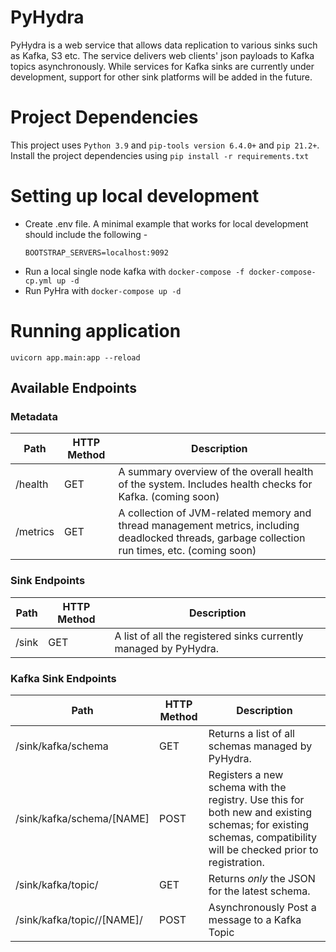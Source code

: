 # PyHydra

PyHydra is a web service that allows data replication to various sinks such as Kafka, S3 etc. 
The service delivers web clients' json payloads to Kafka topics asynchronously. While services for Kafka sinks are 
currently under development, support for other sink platforms will be added in the future.

# Project Dependencies

This project uses `Python 3.9` and `pip-tools version 6.4.0+` and `pip 21.2+`. Install the project dependencies
using `pip install -r requirements.txt`

# Setting up local development
- Create .env file. A minimal example that works for local development should include the following -
  ```
  BOOTSTRAP_SERVERS=localhost:9092
  ```
- Run a local single node kafka with `docker-compose -f docker-compose-cp.yml up -d`
- Run PyHra with `docker-compose up -d`

# Running application
```
uvicorn app.main:app --reload
```

## Available Endpoints

### Metadata
| Path     | HTTP Method | Description                                                                                                                        |
|----------|-------------|------------------------------------------------------------------------------------------------------------------------------------|
| /health  | GET         | A summary overview of the overall health of the system.  Includes health checks for Kafka. (coming soon)                                        |
| /metrics | GET         | A collection of JVM-related memory and thread management metrics, including deadlocked threads, garbage collection run times, etc. (coming soon) |


### Sink Endpoints
| Path       | HTTP Method | Description                                                                          |
|------------|-------------|--------------------------------------------------------------------------------------|
| /sink | GET         | A list of all the registered sinks currently managed by PyHydra.                   |

### Kafka Sink Endpoints
| Path | HTTP Method | Description |
|------------------------------------|-------------|------------------------------------------------------------------------------------------------------------------------------------------------------------------|
| /sink/kafka/schema | GET | Returns a list of all schemas managed by PyHydra. |
| /sink/kafka/schema/[NAME] | POST | Registers a new schema with the registry. Use this for both new and existing schemas; for existing schemas, compatibility will be checked prior to registration. |
| /sink/kafka/topic/ | GET | Returns _only_ the JSON for the latest schema. |
| /sink/kafka/topic//[NAME]/ | POST | Asynchronously Post a message to a Kafka Topic |